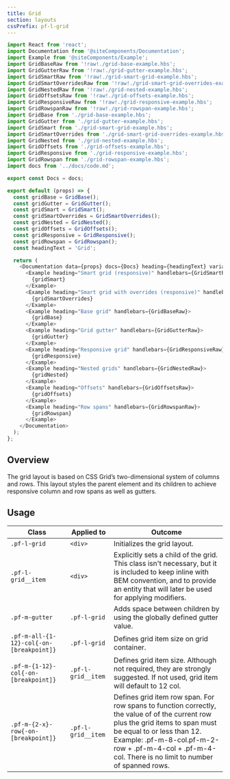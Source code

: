 ```yaml
---
title: Grid
section: layouts
cssPrefix: pf-l-grid
---
```

```js
import React from 'react';
import Documentation from '@siteComponents/Documentation';
import Example from '@siteComponents/Example';
import GridBaseRaw from '!raw!./grid-base-example.hbs';
import GridGutterRaw from '!raw!./grid-gutter-example.hbs';
import GridSmartRaw from '!raw!./grid-smart-grid-example.hbs';
import GridSmartOverridesRaw from '!raw!./grid-smart-grid-overrides-example.hbs';
import GridNestedRaw from '!raw!./grid-nested-example.hbs';
import GridOffsetsRaw from '!raw!./grid-offsets-example.hbs';
import GridResponsiveRaw from '!raw!./grid-responsive-example.hbs';
import GridRowspanRaw from '!raw!./grid-rowspan-example.hbs';
import GridBase from './grid-base-example.hbs';
import GridGutter from './grid-gutter-example.hbs';
import GridSmart from './grid-smart-grid-example.hbs';
import GridSmartOverrides from './grid-smart-grid-overrides-example.hbs';
import GridNested from './grid-nested-example.hbs';
import GridOffsets from './grid-offsets-example.hbs';
import GridResponsive from './grid-responsive-example.hbs';
import GridRowspan from './grid-rowspan-example.hbs';
import docs from '../docs/code.md';

export const Docs = docs;

export default (props) => {
  const gridBase = GridBase();
  const gridGutter = GridGutter();
  const gridSmart = GridSmart();
  const gridSmartOverrides = GridSmartOverrides();
  const gridNested = GridNested();
  const gridOffsets = GridOffsets();
  const gridResponsive = GridResponsive();
  const gridRowspan = GridRowspan();
  const headingText = 'Grid';

  return (
    <Documentation data={props} docs={Docs} heading={headingText} variablesRoot={variablesRoot} className="is-layout-page">
      <Example heading="Smart grid (responsive)" handlebars={GridSmartRaw}>
        {gridSmart}
      </Example>
      <Example heading="Smart grid with overrides (responsive)" handlebars={GridSmartOverridesRaw}>
        {gridSmartOverrides}
      </Example>
      <Example heading="Base grid" handlebars={GridBaseRaw}>
        {gridBase}
      </Example>
      <Example heading="Grid gutter" handlebars={GridGutterRaw}>
        {gridGutter}
      </Example>
      <Example heading="Responsive grid" handlebars={GridResponsiveRaw}>
        {gridResponsive}
      </Example>
      <Example heading="Nested grids" handlebars={GridNestedRaw}>
        {gridNested}
      </Example>
      <Example heading="Offsets" handlebars={GridOffsetsRaw}>
        {gridOffsets}
      </Example>
      <Example heading="Row spans" handlebars={GridRowspanRaw}>
        {gridRowspan}
      </Example>
    </Documentation>
  );
};
```

## Overview

The grid layout is based on CSS Grid’s two-dimensional system of columns and rows. This layout styles the parent element and its children to achieve responsive column and row spans as well as gutters.

## Usage

| Class | Applied to | Outcome |
| -- | -- | -- |
| `.pf-l-grid` | `<div>` | Initializes the grid layout. |
| `.pf-l-grid__item` | `<div>` | Explicitly sets a child of the grid. This class isn't necessary, but it is included to keep inline with BEM convention, and to provide an entity that will later be used for applying modifiers. |
| `.pf-m-gutter` | `.pf-l-grid` | Adds space between children by using the globally defined gutter value. |
| `.pf-m-all-{1-12}-col{-on-[breakpoint]}` | `.pf-l-grid` | Defines grid item size on grid container. |
| `.pf-m-{1-12}-col{-on-[breakpoint]}` | `.pf-l-grid__item` | Defines grid item size.  Although not required, they are strongly suggested. If not used, grid item will default to 12 col. |
| `.pf-m-{2-x}-row{-on-[breakpoint]}` | `.pf-l-grid__item` | Defines grid item row span.  For row spans to function correctly, the value of of the current row plus the grid items to span must be equal to or less than 12. Example: .pf-m-8-col.pf-m-2-row + .pf-m-4-col + .pf-m-4-col. There is no limit to number of spanned rows. |
